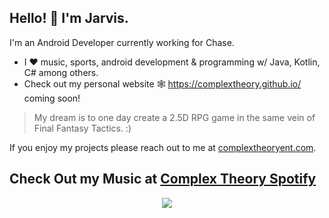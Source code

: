## Hello! 👾 I'm Jarvis.

I'm an Android Developer currently working for Chase.


* I ❤️ music, sports, android development & programming w/ Java, Kotlin, C# among others.
* Check out my personal website 🕸️ https://complextheory.github.io/ coming soon!

> My dream is to one day create a 2.5D RPG game in the same vein of Final Fantasy Tactics. :)

If you enjoy my projects please reach out to me at <a href="mailto:complextheoryent@gmail.com">complextheoryent.com</a>.

## Check Out my Music at [Complex Theory Spotify](https://open.spotify.com/artist/7x6S56y0kSrcJ34TuGuztk?si=wu4BAoItT2mcWyAf9rBKlA)  

<!-- 
![Complex Theory GitHub stats](https://github-readme-stats.vercel.app/api?username=complextheory&theme=react&show_icons=true)
 -->
 
<p align="center">
  <img src="https://github-readme-stats.vercel.app/api?username=complextheory&theme=react&show_icons=true">
</p>
